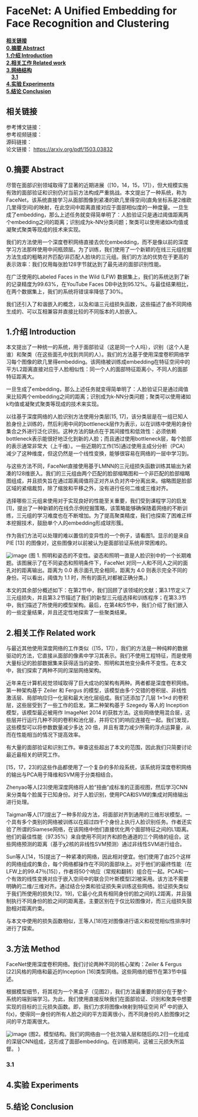 # FaceNet: A Unified Embedding for Face Recognition and Clustering

[**相关链接**](#相关链接)  
[**0.摘要 Abstract**](#0.摘要Abstract)  
[**1.介绍 Introduction**](#1.介绍Introduction)  
[**2.相关工作 Related work**](#2.相关工作Relatedwork)  
[**3.网络结构**](#3.网络结构)  
&emsp;[**3.1**](#3.1)  
[**4.实验 Experiments**](#4.实验Experiments)  
[**5.结论 Conclusion**](#5.结论Conclusion)  



## 相关链接
参考博文链接：  
参考视频链接：  
源码链接：  
论文链接：   https://arxiv.org/pdf/1503.03832  

<a id="0.摘要Abstract"></a>
## 0.摘要 Abstract
尽管在面部识别领域取得了显著的近期进展（[10，14，15，17]），但大规模实施有效的面部验证和识别仍对当前方法构成严重挑战。本文提出了一种系统，称为FaceNet，该系统直接学习从面部图像到紧凑的欧几里得空间(直角坐标系是2维欧几里得空间)的映射，在此空间中距离直接对应于面部相似度的一种度量。一旦生成了embedding，那么上述任务就变得简单明了：人脸验证只是通过阈值距离两个embedding之间的距离；识别成为k-NN分类问题；聚类可以使用诸如k均值或凝聚式聚类等现成的技术来实现。 

我们的方法使用一个深度卷积网络直接去优化embedding，而不是像以前的深度学习方法那样使用中间瓶颈层。为了训练，我们使用了一个新颖的在线三元组挖掘方法生成的粗略对齐匹配/非匹配人脸块的三元组。我们的方法的优势在于更高的表示效率：我们仅用每张脸128字节就达到了最先进的面部识别性能。 

在广泛使用的Labeled Faces in the Wild (LFW) 数据集上，我们的系统达到了新的记录精度为99.63%，在YouTube Faces DB中达到95.12%。与最佳结果相比，在两个数据集上，我们的系统将错误率降低了30%。 

我们还引入了和谐嵌入的概念，以及和谐三元组损失函数，这些描述了由不同网络生成的、可以互相兼容并直接比较的不同版本的人脸嵌入。
     
<a id="1.介绍Introduction"></a>
## 1.介绍 Introduction
本文提出了一种统一的系统，用于面部验证（这是同一个人吗），识别（这个人是谁）和聚类（在这些面孔中找到共同的人）。我们的方法基于使用深度卷积网络学习每个图像的欧几里得embedding。该网络被训练成embedding在特征空间中的平方L2距离直接对应于人脸相似性：同一个人的面部特征距离小，不同人的面部特征距离大。 

一旦生成了embedding，那么上述任务就变得简单明了：人脸验证只是通过阈值来比较两个embedding之间的距离；识别成为k-NN分类问题；聚类可以使用诸如k均值或凝聚式聚类等现成的技术来实现。 

以往基于深度网络的人脸识别方法使用分类层[15, 17]，该分类层是在一组已知人脸身份上训练的，然后利用中间的bottleneck层作为表示，以在训练中使用的身份集合之外进行泛化识别。这种方法的缺点在于其间接性和低效性：必须依赖bottleneck表示能很好地泛化到新的人脸；而且通过使用bottleneck层，每个脸部的表示通常非常大（上千维）。一些近期的工作[15]通过使用主成分分析（PCA）减少了这种维度，但这仍然是一个线性变换，能够很容易在网络的一层中学习到。

与这些方法不同，FaceNet直接使用基于LMNN的三元组损失函数训练其输出为紧凑的128维嵌入。我们的三元组由两个匹配的脸部缩略图和一个非匹配的脸部缩略图组成，并且损失旨在通过距离阈值将正对齐从负对齐中分离出来。缩略图是脸部区域的紧缩裁剪，除了缩放和平移之外，没有进行任何二维或三维对齐。 

选择哪些三元组来使用对于实现良好的性能至关重要，我们受到课程学习的启发[1]，提出了一种新颖的在线负示例挖掘策略，该策略能够确保随着网络的不断训练，三元组的学习难度也在不断增加。为了提高聚类精度，我们也探索了困难正样本挖掘技术，鼓励单个人的embedding形成球形簇。 

作为我们方法可以处理的难以置信的变异性的一个例子，请看图1。显示的是来自PIE [13] 的图像对，这些图像对以前被认为是面部验证系统非常困难的。 

![image](https://github.com/user-attachments/assets/5b01b64b-8814-4930-b015-b8e193ad7588)
(图 1. 照明和姿态的不变性。姿态和照明一直是人脸识别中的一个长期难题。该图展示了在不同姿态和照明条件下，FaceNet 对同一人和不同人之间的面孔对的距离输出。距离为 0.0 表示面孔完全相同，距离为 4.0 则表示完全不同的身份。可以看出，阈值为 1.1 时，所有的面孔对都被正确分类。)

本文的其余部分概述如下：在第2节中，我们回顾了该领域的文献；第3.1节定义了三元组损失，并且第3.2节描述了我们的新型三元组选择和训练程序；在第3.3节中，我们描述了所使用的模型架构。最后，在第4和5节中，我们介绍了我们嵌入的一些定量结果，并且还定性地探索了一些聚类结果。 

<a id="2.相关工作Relatedwork"></a>
## 2.相关工作 Related work
与最近其他使用深度网络的工作类似（[15，17]），我们的方法是一种纯粹的数据驱动的方法，它直接从面部的像素中学习其表示。我们不使用工程特征，而是使用大量标记的脸部数据集来获得适当的姿势、照明和其他变分条件不变性。在本文中，我们探索了两种不同的深层网络架构。 

近年来在计算机视觉领域取得了巨大成功的架构有两种。两者都是深度卷积网络。第一种架构基于 Zeiler 和 Fergus 的模型，该模型由多个交错的卷积层、非线性激活层、局部响应归一化层和最大池化层组成。我们还添加了几层 1×1×d 的卷积层，这些层受到了一些工作的启发。第二种架构基于 Szegedy 等人的 Inception 模型，该模型最近被用作 ImageNet 2014 的获胜方法。这些网络使用混合层，这些层并行运行几种不同的卷积和池化层，并将它们的响应连接在一起。我们发现，这些模型可以将参数数量减少多达 20 倍，并且有潜力减少所需的浮点运算量，从而在性能相当的情况下提高效率。

有大量的面部验证和识别工作。审查这些超出了本文的范围，因此我们只简要讨论最近最相关的研究工作。 

[15，17，23]的这些作品都使用了一个复杂的多阶段系统，该系统将深度卷积网络的输出与PCA用于降维和SVM用于分类相结合。 

Zhenyao等人[23]使用深度网络将人脸“扭曲”成标准的正面视图，然后学习CNN来分类每个脸属于已知身份。对于人脸识别，使用PCA和SVM的集成对网络输出进行处理。 

Taigman等人[17]提出了一种多阶段方法，将面部对齐到通用的三维形状模型。一个具有多个类别的网络被训练以在超过四千个身份上执行人脸识别任务。作者还实验了所谓的Siamese网络，在该网络中他们直接优化两个面部特征之间的L1距离。他们的最佳性能（97.35%）来自使用不同对齐和颜色通道的三个网络的组合。这些网络预测的距离（基于χ2核的非线性SVM预测）通过非线性SVM进行组合。 

Sun等人[14，15]提出了一种紧凑的网络，因此相对便宜。他们使用了由25个这样的网络组成的集合，每个网络都操作在不同的面部块上。对于他们的最终性能（在LFW上的99.47％[15]），作者将50个响应（常规和翻转）组合在一起。PCA和一个有效的线性变换对应于嵌入空间中的联合贝叶斯模型[2]被采用。该方法不需要明确的二维/三维对齐。通过结合分类和验证损失来训练这些网络。验证损失类似于我们所使用的损失[12，19]，它最小化具有相同身份的脸之间的L2距离，并且强制执行不同身份的脸之间的距离差。主要区别在于仅比较图像对，而三元组损失鼓励相对距离约束。 

与本文中使用的损失函数相似，王等人[18]在对图像进行语义和视觉相似性排序时进行了探索。 

<a id="3.方法Method"></a>
## 3.方法 Method
FaceNet使用深度卷积网络。我们讨论两种不同的核心架构：Zeiler & Fergus [22]风格的网络和最近的Inception [16]类型网络。这些网络的细节在第3节中描述。 

根据模型细节，将其视为一个黑盒子（见图2），我们方法最重要的部分在于整个系统的端到端学习。为此，我们使用直接反映我们在面部验证、识别和聚类中想要实现的目标的三元损失函数。即，我们力求将图像x映射到特征空间 R<sup>d</sup> 中的嵌入f(x)，使得同一身份的所有人脸之间的平方距离很小，而不同身份的人脸图像对之间的平方距离很大。 

![image](https://github.com/user-attachments/assets/b5cba048-3d54-418f-8f10-4db3807a7aa7)
(图2。模型结构。我们的网络由一个批次输入层和随后的L2归一化组成的深层CNN组成，这形成了面部embedding。在训练期间，这被三元损失所监督。 )



<a id="3.1"></a>
### 3.1


<a id="4.实验Experiments"></a>
## 4.实验 Experiments

<a id="5.结论Conclusion"></a>
## 5.结论 Conclusion










